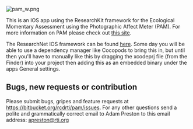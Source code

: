 ![pam_w.png](https://bitbucket.org/repo/qqykrk/images/1816352512-pam_w.png)

This is an IOS app using the ResearchKit framework for the Ecological Momentary Assessment using the Photographic Affect Meter (PAM).  For more information on PAM please check out [this site](http://idl.cornell.edu/projects/pam/).

The ResearchNet IOS framework can be found [here](https://bitbucket.org/rcdrti/researchnetsdk-ios). Some day you will be able to use a dependency manager like Cocopods to bring this in, but until then you'll have to manually like this by dragging the xcodeprj file (from the Finder) into your project then adding this as an embedded binary under the apps General settings.

Bugs, new requests or contribution
--------------
Please submit bugs, gripes and feature requests at https://bitbucket.org/rcdrti/pam/issues. For any other questions send a polite and grammatically correct email to Adam Preston to this email address: apreston@rti.org